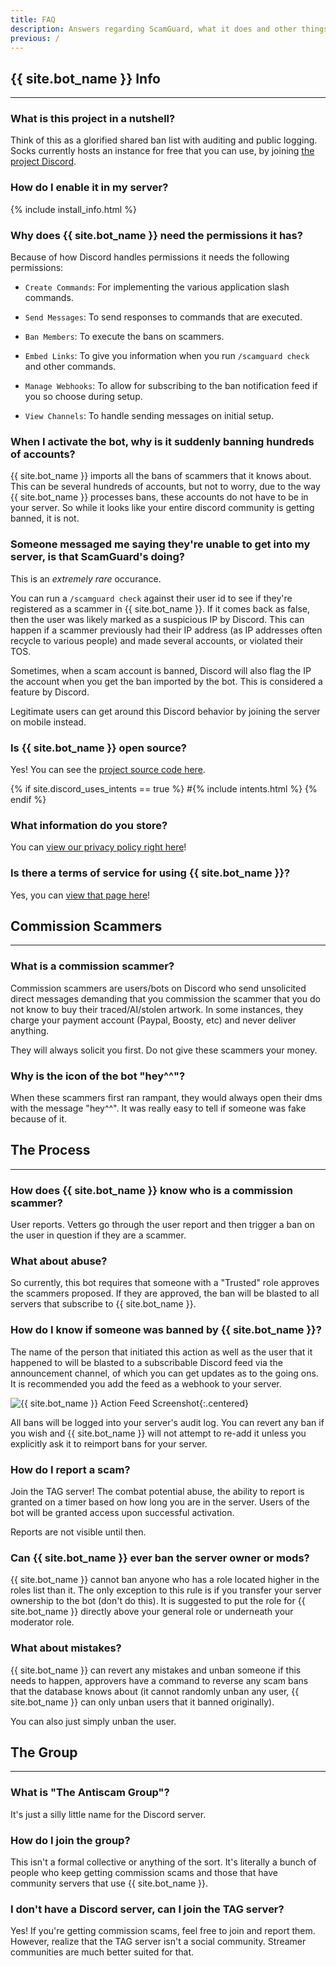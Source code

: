 ```yaml
---
title: FAQ
description: Answers regarding ScamGuard, what it does and other things!
previous: /
---
```


## {{ site.bot_name }} Info

---

### What is this project in a nutshell?

Think of this as a glorified shared ban list with auditing and public logging. Socks currently hosts an instance for free that you can use, by joining [the project Discord](/discord).

### How do I enable it in my server?

{% include install_info.html %}

### Why does {{ site.bot_name }} need the permissions it has?

Because of how Discord handles permissions it needs the following permissions:

* `Create Commands`: For implementing the various application slash commands.

* `Send Messages`: To send responses to commands that are executed.

* `Ban Members`: To execute the bans on scammers.

* `Embed Links`: To give you information when you run `/scamguard check` and other commands.

* `Manage Webhooks`: To allow for subscribing to the ban notification feed if you so choose during setup.

* `View Channels`: To handle sending messages on initial setup.

### When I activate the bot, why is it suddenly banning hundreds of accounts?

{{ site.bot_name }} imports all the bans of scammers that it knows about. This can be several hundreds of accounts, but not to worry, due to the way {{ site.bot_name }} processes bans, these accounts do not have to be in your server. So while it looks like your entire discord community is getting banned, it is not.

### Someone messaged me saying they're unable to get into my server, is that ScamGuard's doing?

This is an _extremely rare_ occurance.

You can run a `/scamguard check` against their user id to see if they're registered as a scammer in {{ site.bot_name }}. If it comes back as false, then the user was likely marked as a suspicious IP by Discord.
This can happen if a scammer previously had their IP address (as IP addresses often recycle to various people) and made several accounts, or violated their TOS.

Sometimes, when a scam account is banned, Discord will also flag the IP the account when you get the ban imported by the bot. This is considered a feature by Discord.

Legitimate users can get around this Discord behavior by joining the server on mobile instead.

### Is {{ site.bot_name }} open source?

Yes! You can see the [project source code here](https://github.com/SocksTheWolf/AntiScamBot).

{% if site.discord_uses_intents == true %}
#{% include intents.html %}
{% endif %}

### What information do you store?

You can [view our privacy policy right here](/privacy)!

### Is there a terms of service for using {{ site.bot_name }}?

Yes, you can [view that page here](/terms)!

## Commission Scammers

---

### What is a commission scammer?

Commission scammers are users/bots on Discord who send unsolicited direct messages demanding that you commission the scammer that you do not know to buy their traced/AI/stolen artwork. In some instances, they charge your payment account (Paypal, Boosty, etc) and never deliver anything.

They will always solicit you first. Do not give these scammers your money.

### Why is the icon of the bot "hey^^"?

When these scammers first ran rampant, they would always open their dms with the message "hey^^". It was really easy to tell if someone was fake because of it.

## The Process

---

### How does {{ site.bot_name }} know who is a commission scammer?

User reports. Vetters go through the user report and then trigger a ban on the user in question if they are a scammer.

### What about abuse?

So currently, this bot requires that someone with a "Trusted" role approves the scammers proposed. If they are approved, the ban will be blasted to all servers that subscribe to {{ site.bot_name }}.

### How do I know if someone was banned by {{ site.bot_name }}?

The name of the person that initiated this action as well as the user that it happened to will be blasted to a subscribable Discord feed via the announcement channel, of which you can get updates as to the going ons. It is recommended you add the feed as a webhook to your server.

![{{ site.bot_name }} Action Feed Screenshot](/assets/botbanchannel.png){:.centered}

All bans will be logged into your server's audit log. You can revert any ban if you wish and {{ site.bot_name }} will not attempt to re-add it unless you explicitly ask it to reimport bans for your server.

### How do I report a scam?

Join the TAG server! The combat potential abuse, the ability to report is granted on a timer based on how long you are in the server. Users of the bot will be granted access upon successful activation.

Reports are not visible until then.

### Can {{ site.bot_name }} ever ban the server owner or mods?

{{ site.bot_name }} cannot ban anyone who has a role located higher in the roles list than it. The only exception to this rule is if you transfer your server ownership to the bot (don't do this). It is suggested to put the role for {{ site.bot_name }} directly above your general role or underneath your moderator role.

### What about mistakes?

{{ site.bot_name }} can revert any mistakes and unban someone if this needs to happen, approvers have a command to reverse any scam bans that the database knows about (it cannot randomly unban any user, {{ site.bot_name }} can only unban users that it banned originally).

You can also just simply unban the user.

## The Group

---

### What is "The Antiscam Group"?

It's just a silly little name for the Discord server.

### How do I join the group?

This isn't a formal collective or anything of the sort. It's literally a bunch of people who keep getting commission scams and those that have community servers that use {{ site.bot_name }}.

### I don't have a Discord server, can I join the TAG server?

Yes! If you're getting commission scams, feel free to join and report them. However, realize that the TAG server isn't a social community. Streamer communities are much better suited for that.
